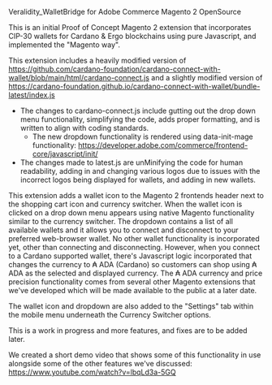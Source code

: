
Veralidity_WalletBridge for Adobe Commerce Magento 2 OpenSource

This is an initial Proof of Concept Magento 2 extension that incorporates CIP-30 wallets for Cardano & Ergo blockchains using pure Javascript, and implemented the "Magento way".

This extension includes a heavily modified version of https://github.com/cardano-foundation/cardano-connect-with-wallet/blob/main/html/cardano-connect.js and a slightly modified version of https://cardano-foundation.github.io/cardano-connect-with-wallet/bundle-latest/index.js

- The changes to cardano-connect.js include gutting out the drop down menu functionality, simplifying the code, adds proper formatting, and is written to align with coding standards.
  - The new dropdown functionality is rendered using data-init-mage functionality: https://developer.adobe.com/commerce/frontend-core/javascript/init/
- The changes made to latest.js are unMinifying the code for human readability, adding in and changing various logos due to issues with the incorrect logos being displayed for wallets, and adding in new wallets.

This extension adds a wallet icon to the Magento 2 frontends header next to the shopping cart icon and currency switcher. When the wallet icon is clicked on a drop down menu appears using native Magento functionality similar to the currency switcher. The dropdown contains a list of all available wallets and it allows you to connect and disconnect to your preferred web-browser wallet. No other wallet functionality is incorporated yet, other than connecting and disconnecting. However, when you connect to a Cardano supported wallet, there's Javascript logic incorporated that changes the currency to ₳ ADA (Cardano) so customers can shop using ₳ ADA as the selected and displayed currency. The ₳ ADA currency and price precision functionality comes from several other Magento extensions that we've developed which will be made available to the public at a later date.

The wallet icon and dropdown are also added to the "Settings" tab within the mobile menu underneath the Currency Switcher options.

This is a work in progress and more features, and fixes are to be added later.

We created a short demo video that shows some of this functionality in use alongside some of the other features we've discussed:
https://www.youtube.com/watch?v=lbqLd3a-5GQ
